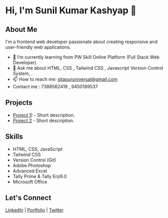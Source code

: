 # Hi, I'm Sunil Kumar Kashyap 👋

## About Me
I'm a frontend web developer passionate about creating responsive and user-friendly web applications.

- 🌱 I’m currently learning from PW Skill Online Platform (Full Stack Web Developer).
- 💬 Ask me about HTML, CSS , Tailwind CSS , Javascript Version Control System, .
- 📫 How to reach me: sitapuruniversal@gmail.com
- Contact me :   7388562419 , 9450189537

## Projects
- [Project 1](https://github.com/sitapuruniversal/MildStone_Repo)) - Short description.
- [Project 2](link-to-project2) - Short description.

## Skills
- HTML, CSS, JavaScript
- Tailwind CSS
- Version Control (Git)
- Adobe Photoshop
- Advanced Excel
- Tally Prime & Tally Erp9.0
- Microsoft Office

## Let's Connect
[LinkedIn](www.linkedin.com/in/sunil-kashyap-8b3008286) | [Portfolio](link-to-portfolio) | [Twitter](link-to-twitter)

